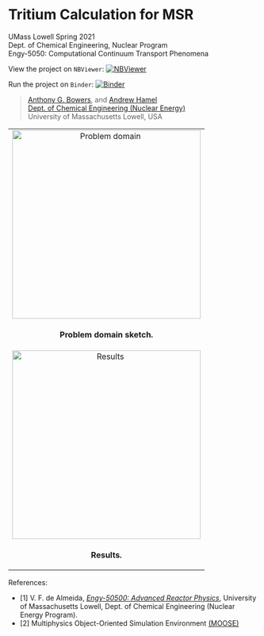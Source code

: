 # Tritium Calculation for MSR

UMass Lowell Spring 2021 <br>
Dept. of Chemical Engineering, Nuclear Program <br>
Engy-5050: Computational Continuum Transport Phenomena

View the project on `NBViewer`: [![NBViewer](https://raw.githubusercontent.com/jupyter/design/master/logos/Badges/nbviewer_badge.svg)](https://nbviewer.jupyter.org/github/dpploy/engy-5310/blob/main/projects/tritium/report.ipynb)

Run the project on `Binder`: [![Binder](https://mybinder.org/badge_logo.svg)](https://mybinder.org/v2/gh/dpploy/engy-5310/HEAD?filepath=projects%2Ftritium%2Freport.ipynb)

 >[Anthony G. Bowers](https://github.com/AnthonyB08), and [Andrew Hamel](https://github.com/anhamel) <br>
 >[Dept. of Chemical Engineering (Nuclear Energy)](xxx) <br>
 >University of Massachusetts Lowell, USA <br>

|  |
|:---:|
| <img width="380" src="pics/sphere.jpeg" title="Problem domain"> |
| <p style="text-align:center;"><b>Problem domain sketch.</b></p> |
| <img width="380" src="pics/Partially-reflected-plutonium-sphere.png" title="Results"> |
| <p style="text-align:center;"><b> Results.</b></p> |

References:

- [1] V. F. de Almeida, [*Engy-50500: Advanced Reactor Physics*](https://github.com/dpploy/engy-5050),  University of Massachusetts Lowell, Dept. of Chemical Engineering (Nuclear Energy Program).
- [2] Multiphysics Object-Oriented Simulation Environment [(MOOSE)](https://mooseframework.org)

